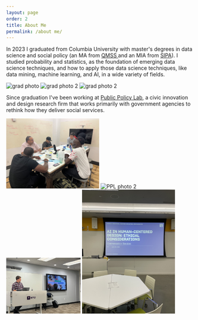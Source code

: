 ```yaml
---
layout: page
order: 2
title: About Me
permalink: /about me/
---
```


In 2023 I graduated from Columbia University with master's degrees in data science and social policy (an MA from  <a href="https://qmss.columbia.edu"> QMSS </a> and an MIA from <a href="https://www.sipa.columbia.edu/sipa-education/masters-programs/master-international-affairsSIPA"> SIPA</a>). I studied probability and statistics, as the foundation of emerging data science techniques, and how to apply those data science techniques, like data mining, machine learning, and AI, in a wide variety of fields.

<p float="left">
  <img src="../IMG-20230511-WA0010.jpg" alt="grad
  photo" width="300" />
  <img src="../grad photo.png" alt="grad
  photo 2" width="300" />
  <img src="../grad1.png" alt="grad
  photo 2" width="300" />
</p>

Since graduation I've been working at <a href="https://www.publicpolicylab.org"> Public Policy Lab</a>, a civic innovation and design research firm that works primarily with government agencies to rethink how they deliver social services.

<p float="left">
  <img src="../IMG_4897.jpg" alt="PPL
  photo" width="250"/>
  <img src="../IMG_7858.JPG" alt="PPL
  photo 2" width="200"/>
  <img src="../IMG_7610%20(1).jpeg" alt="PPL photo 4 " width="200"/>
  <img src="../IMG_9508.JPG" alt="PPL photo 3 " width="250"/>
</p>

